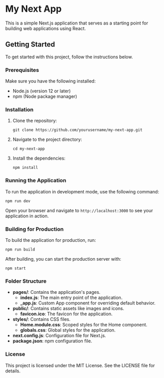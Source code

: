 # My Next App

This is a simple Next.js application that serves as a starting point for building web applications using React.

## Getting Started

To get started with this project, follow the instructions below.

### Prerequisites

Make sure you have the following installed:

- Node.js (version 12 or later)
- npm (Node package manager)

### Installation

1. Clone the repository:

   ```
   git clone https://github.com/yourusername/my-next-app.git
   ```

2. Navigate to the project directory:

   ```
   cd my-next-app
   ```

3. Install the dependencies:

   ```
   npm install
   ```

### Running the Application

To run the application in development mode, use the following command:

```
npm run dev
```

Open your browser and navigate to `http://localhost:3000` to see your application in action.

### Building for Production

To build the application for production, run:

```
npm run build
```

After building, you can start the production server with:

```
npm start
```

### Folder Structure

- **pages/**: Contains the application's pages.
  - **index.js**: The main entry point of the application.
  - **_app.js**: Custom App component for overriding default behavior.
- **public/**: Contains static assets like images and icons.
  - **favicon.ico**: The favicon for the application.
- **styles/**: Contains CSS files.
  - **Home.module.css**: Scoped styles for the Home component.
  - **globals.css**: Global styles for the application.
- **next.config.js**: Configuration file for Next.js.
- **package.json**: npm configuration file.

### License

This project is licensed under the MIT License. See the LICENSE file for details.